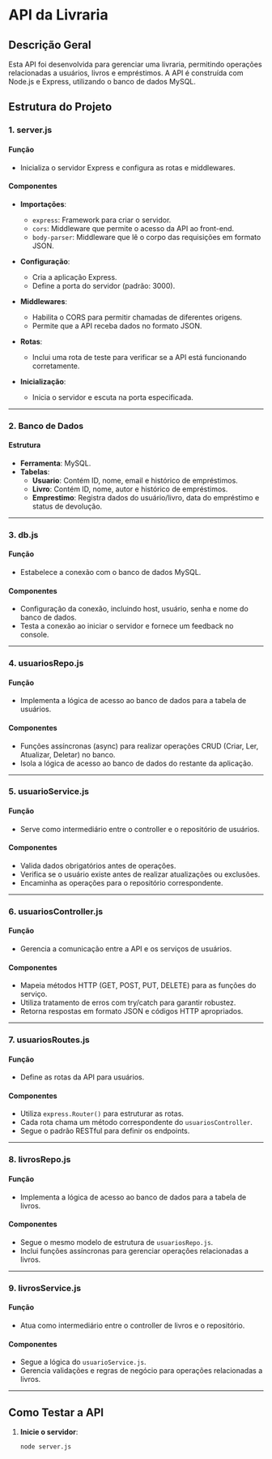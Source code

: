 # API da Livraria

## Descrição Geral
Esta API foi desenvolvida para gerenciar uma livraria, permitindo operações relacionadas a usuários, livros e empréstimos. A API é construída com Node.js e Express, utilizando o banco de dados MySQL.

## Estrutura do Projeto

### 1. **server.js**

#### Função
- Inicializa o servidor Express e configura as rotas e middlewares.

#### Componentes
- **Importações**:
  - `express`: Framework para criar o servidor.
  - `cors`: Middleware que permite o acesso da API ao front-end.
  - `body-parser`: Middleware que lê o corpo das requisições em formato JSON.

- **Configuração**:
  - Cria a aplicação Express.
  - Define a porta do servidor (padrão: 3000).

- **Middlewares**:
  - Habilita o CORS para permitir chamadas de diferentes origens.
  - Permite que a API receba dados no formato JSON.

- **Rotas**:
  - Inclui uma rota de teste para verificar se a API está funcionando corretamente.

- **Inicialização**:
  - Inicia o servidor e escuta na porta especificada.

---

### 2. **Banco de Dados**

#### Estrutura
- **Ferramenta**: MySQL.
- **Tabelas**:
  - **Usuario**: Contém ID, nome, email e histórico de empréstimos.
  - **Livro**: Contém ID, nome, autor e histórico de empréstimos.
  - **Emprestimo**: Registra dados do usuário/livro, data do empréstimo e status de devolução.

---

### 3. **db.js**

#### Função
- Estabelece a conexão com o banco de dados MySQL.

#### Componentes
- Configuração da conexão, incluindo host, usuário, senha e nome do banco de dados.
- Testa a conexão ao iniciar o servidor e fornece um feedback no console.

---

### 4. **usuariosRepo.js**

#### Função
- Implementa a lógica de acesso ao banco de dados para a tabela de usuários.

#### Componentes
- Funções assíncronas (async) para realizar operações CRUD (Criar, Ler, Atualizar, Deletar) no banco.
- Isola a lógica de acesso ao banco de dados do restante da aplicação.

---

### 5. **usuarioService.js**

#### Função
- Serve como intermediário entre o controller e o repositório de usuários.

#### Componentes
- Valida dados obrigatórios antes de operações.
- Verifica se o usuário existe antes de realizar atualizações ou exclusões.
- Encaminha as operações para o repositório correspondente.

---

### 6. **usuariosController.js**

#### Função
- Gerencia a comunicação entre a API e os serviços de usuários.

#### Componentes
- Mapeia métodos HTTP (GET, POST, PUT, DELETE) para as funções do serviço.
- Utiliza tratamento de erros com try/catch para garantir robustez.
- Retorna respostas em formato JSON e códigos HTTP apropriados.

---

### 7. **usuariosRoutes.js**

#### Função
- Define as rotas da API para usuários.

#### Componentes
- Utiliza `express.Router()` para estruturar as rotas.
- Cada rota chama um método correspondente do `usuariosController`.
- Segue o padrão RESTful para definir os endpoints.

---

### 8. **livrosRepo.js**

#### Função
- Implementa a lógica de acesso ao banco de dados para a tabela de livros.

#### Componentes
- Segue o mesmo modelo de estrutura de `usuariosRepo.js`.
- Inclui funções assíncronas para gerenciar operações relacionadas a livros.

---

### 9. **livrosService.js**

#### Função
- Atua como intermediário entre o controller de livros e o repositório.

#### Componentes
- Segue a lógica do `usuarioService.js`.
- Gerencia validações e regras de negócio para operações relacionadas a livros.

---

## Como Testar a API

1. **Inicie o servidor**:
   ```bash
   node server.js